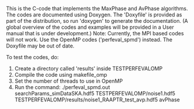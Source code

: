 This is the C-code that implements the MaxPhase and AvPhase algorithms. The codes are documented using Doxygen. The 'Doxyfile' is provided as part of the distribution, so run 'doxygen' to generate the documentation. 
(A global overview of the codes and examples will be provided in a User manual that is under development.)
Note: Currently, the MPI based codes will not work. Use the OpenMP codes ('perfeval_spmd') instead. The Doxyfile may be out of date.

To test the codes, do:
1. Create a directory called 'results' inside TESTPERFEVALOMP
2. Compile the code using makefile_omp
3. Set the number of threads to use in OpenMP
4. Run the command: ./perfeval_spmd.out searchParams_simDataSKA.hdf5 TESTPERFEVALOMP/noise1.hdf5 TESTPERFEVALOMP/results/noise1_RAAPTR_test_avp.hdf5 avPhase

